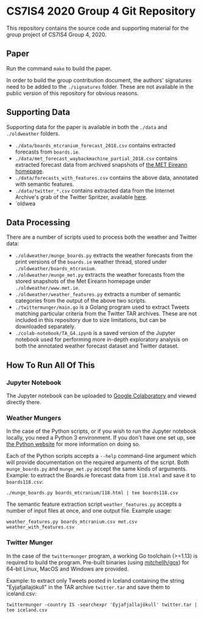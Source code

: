 # CS7IS4 2020 Group 4 Git Repository

This repository contains the source code and supporting material for the group project of CS7IS4 Group 4, 2020.

## Paper

Run the command `make` to build the paper.

In order to build the group contribution document, the authors' signatures need to be added to the `./signatures` folder. These are not available in the public version of this repository for obvious reasons.

## Supporting Data

Supporting data for the paper is available in both the `./data` and `./oldweather` folders.

* `./data/boards_mtcranium_forecast_2018.csv` contains extracted forecasts from `boards.ie`.
* `./data/met_forecast_waybackmachine_partial_2018.csv` contains extracted forecast data from archived snapshots of [the MET Eireann homepage](https://www.met.ie).
* `./data/forecasts_with_features.csv` contains the above data, annotated with semantic features.
* `./data/twitter_*.csv` contains extracted data from the Internet Archive's grab of the Twitter Spritzer, available [here](https://archive.org/details/twitterstream).
* `oldwea

## Data Processing

There are a number of scripts used to process both the weather and Twitter data:
* `./oldweather/munge_boards.py` extracts the weather forecasts from the print versions of the `boards.ie` weather thread, stored under `./oldweather/boards_mtcranium`. 
* `./oldweather/munge_met.py` extracts the weather forecasts from the stored snapshots of the Met Eireann homepage under `./oldweather/www.met.ie`.
* `./oldweather/weather_features.py` extracts a number of semantic categories from the output of the above two scripts. 
* `./twittermunger/main.go` is a Golang program used to extract Tweets matching particular criteria from the Twitter TAR archives. These are not included in this repository due to size limitations, but can be downloaded separately. 
* `./colab-notebook/TA_G4.ipynb` is a saved version of the Jupyter notebook used for performing more in-depth exploratory analysis on both the annotated weather forecast dataset and Twitter dataset.

## How To Run All Of This

### Jupyter Notebook

The Jupyter notebook can be uploaded to [Google Colaboratory](https://colab.research.google.com/) and viewed directly there.

### Weather Mungers
In the case of the Python scripts, or if you wish to run the Jupyter notebook locally, you need a Python 3 environment. If you don't have one set up, see [the Python website](https://python.org) for more information on doing so. 

Each of the Python scripts accepts a `--help` command-line argument which will provide documentation on the required arguments of the script. Both `munge_boards.py` and `munge_met.py` accept the same kinds of arguments.  Example: to extract the Boards.ie forecast data from `118.html` and save it to `boards118.csv`:
```
./munge_boards.py boards_mtcranium/118.html | tee boards118.csv
```

The semantic feature extraction script `weather_features.py` accepts a number of input files at once, and one output file. Example usage: 
```
weather_features.py boards_mtcranium.csv met.csv weather_with_features.csv
```

### Twitter Munger

In the case of the `twittermunger` program, a working Go toolchain (>=1.13) is required to build the program. Pre-built binaries (using [mitchellh/gox](https://github.com/mitchellh/gox)) for 64-bit Linux, MacOS and Windows are provided.

Example: to extract only Tweets posted in Iceland containing the string "Eyjafjallajökull" in the TAR archive `twitter.tar` and save them to iceland.csv:
```
twittermunger -country IS -searchexpr 'Eyjafjallajökull' twitter.tar | tee iceland.csv
```
